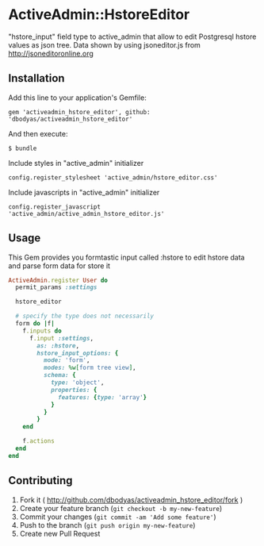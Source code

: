 # ActiveAdmin::HstoreEditor

"hstore_input" field type to active_admin that allow to edit Postgresql hstore values as json tree.
Data shown by using jsoneditor.js from http://jsoneditoronline.org

## Installation

Add this line to your application's Gemfile:

    gem 'activeadmin_hstore_editor', github: 'dbodyas/activeadmin_hstore_editor'

And then execute:

    $ bundle

Include styles in "active_admin" initializer

    config.register_stylesheet 'active_admin/hstore_editor.css'

Include javascripts in "active_admin" initializer

    config.register_javascript 'active_admin/active_admin_hstore_editor.js'

## Usage

This Gem provides you formtastic input called :hstore to edit hstore data and parse form data for store it


```ruby
ActiveAdmin.register User do
  permit_params :settings

  hstore_editor

  # specify the type does not necessarily
  form do |f|
    f.inputs do
      f.input :settings,
        as: :hstore,
        hstore_input_options: {
          mode: 'form',
          modes: %w[form tree view],
          schema: {
            type: 'object',
            properties: {
              features: {type: 'array'}
            }
          }
        }
    end

    f.actions
  end
end
```

## Contributing

1. Fork it ( http://github.com/dbodyas/activeadmin_hstore_editor/fork )
2. Create your feature branch (`git checkout -b my-new-feature`)
3. Commit your changes (`git commit -am 'Add some feature'`)
4. Push to the branch (`git push origin my-new-feature`)
5. Create new Pull Request